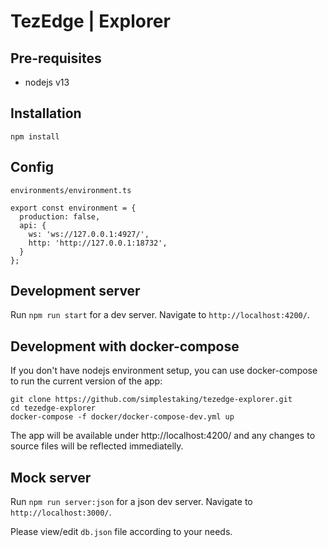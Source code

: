 # TezEdge | Explorer


## Pre-requisites

* nodejs v13

## Installation

`npm install`

## Config

`environments/environment.ts`

```
export const environment = {
  production: false,
  api: {
    ws: 'ws://127.0.0.1:4927/',
    http: 'http://127.0.0.1:18732',
  }
};
```

## Development server

Run `npm run start` for a dev server.
Navigate to `http://localhost:4200/`.

## Development with docker-compose
If you don't have nodejs environment setup, you can use docker-compose to run the current version
of the app:

```
git clone https://github.com/simplestaking/tezedge-explorer.git
cd tezedge-explorer
docker-compose -f docker/docker-compose-dev.yml up
```

The app will be available under http://localhost:4200/ and any changes to source files will
be reflected immediatelly.

## Mock server
Run `npm run server:json` for a json dev server.
Navigate to `http://localhost:3000/`.

Please view/edit `db.json` file according to your needs.


